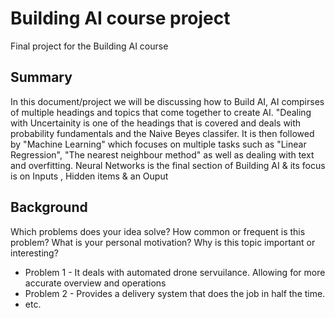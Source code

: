 # Building AI course project

Final project for the Building AI course

## Summary
In this document/project we will be discussing how to Build AI, AI compirses of multiple headings and topics that come together to create AI. "Dealing with Uncertainity is
one of the headings that is covered and deals with probability fundamentals and the Naive Beyes classifer. It is then followed by "Machine Learning" which focuses on multiple
tasks such as "Linear Regression", "The nearest neighbour method" as well as dealing with text and overfitting. Neural Networks is the final section of Building AI & its
focus is on Inputs , Hidden items & an Ouput

## Background
Which problems does your idea solve? How common or frequent is this problem? What is your personal motivation? Why is this topic important or interesting?

* Problem 1 - It deals with automated drone servuilance. Allowing for more accurate overview and operations
* Problem 2 - Provides a delivery system that does the job in half the time.
* etc.
